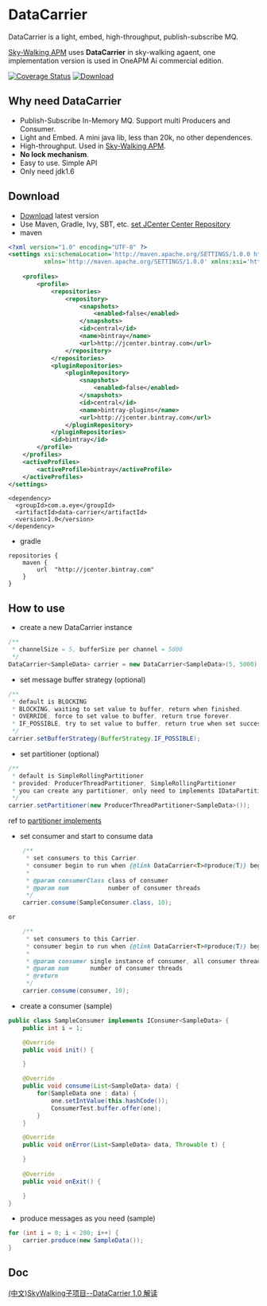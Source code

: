 # DataCarrier
DataCarrier is a light, embed, high-throughput, publish-subscribe MQ.

[Sky-Walking APM](https://github.com/wu-sheng/sky-walking) uses **DataCarrier** in sky-walking agaent, one implementation version is used in OneAPM Ai commercial edition.

[![Coverage Status](https://coveralls.io/repos/github/wu-sheng/DataCarrier/badge.svg?branch=master&q=2)](https://coveralls.io/github/wu-sheng/DataCarrier?branch=master&q=3)
[ ![Download](https://api.bintray.com/packages/wu-sheng/DataCarrier/com.a.eye.data-carrier/images/download.svg) ](https://bintray.com/wu-sheng/DataCarrier/com.a.eye.data-carrier/_latestVersion)

## Why need DataCarrier
- Publish-Subscribe In-Memory MQ. Support multi Producers and Consumer.
- Light and Embed. A mini java lib, less than 20k, no other dependences.
- High-throughput. Used in [Sky-Walking APM](https://github.com/wu-sheng/sky-walking).
- **No lock mechanism**.
- Easy to use. Simple API
- Only need jdk1.6

## Download
- [Download](https://bintray.com/wu-sheng/DataCarrier/com.a.eye.data-carrier/_latestVersion) latest version
- Use Maven, Gradle, Ivy, SBT, etc. [set JCenter Center Repository](https://bintray.com/bintray/jcenter?filterByPkgName=com.a.eye.data-carrier)
- maven
```xml
<?xml version="1.0" encoding="UTF-8" ?>
<settings xsi:schemaLocation='http://maven.apache.org/SETTINGS/1.0.0 http://maven.apache.org/xsd/settings-1.0.0.xsd'
          xmlns='http://maven.apache.org/SETTINGS/1.0.0' xmlns:xsi='http://www.w3.org/2001/XMLSchema-instance'>
    
    <profiles>
        <profile>
            <repositories>
                <repository>
                    <snapshots>
                        <enabled>false</enabled>
                    </snapshots>
                    <id>central</id>
                    <name>bintray</name>
                    <url>http://jcenter.bintray.com</url>
                </repository>
            </repositories>
            <pluginRepositories>
                <pluginRepository>
                    <snapshots>
                        <enabled>false</enabled>
                    </snapshots>
                    <id>central</id>
                    <name>bintray-plugins</name>
                    <url>http://jcenter.bintray.com</url>
                </pluginRepository>
            </pluginRepositories>
            <id>bintray</id>
        </profile>
    </profiles>
    <activeProfiles>
        <activeProfile>bintray</activeProfile>
    </activeProfiles>
</settings>
```
```
<dependency>
  <groupId>com.a.eye</groupId>
  <artifactId>data-carrier</artifactId>
  <version>1.0</version>
</dependency>
```
- gradle
```
repositories {
    maven {
        url  "http://jcenter.bintray.com" 
    }
}
```



## How to use
- create a new DataCarrier instance
```java
/**
 * channelSize = 5, bufferSize per channel = 5000
 */
DataCarrier<SampleData> carrier = new DataCarrier<SampleData>(5, 5000);
```

- set message buffer strategy (optional)
```java
/**
 * default is BLOCKING
 * BLOCKING, waiting to set value to buffer, return when finished.
 * OVERRIDE, force to set value to buffer, return true forever.
 * IF_POSSIBLE, try to set value to buffer, return true when set successfully.
 */
carrier.setBufferStrategy(BufferStrategy.IF_POSSIBLE);
```

- set partitioner (optional)
```java
/**
 * default is SimpleRollingPartitioner
 * provided: ProducerThreadPartitioner, SimpleRollingPartitioner
 * you can create any partitioner, only need to implements IDataPartitioner interface
 */
carrier.setPartitioner(new ProducerThreadPartitioner<SampleData>());
```
ref to [partitioner implements](src/main/java/com/a/eye/datacarrier/partition)

- set consumer and start to consume data
```java
    /**
     * set consumers to this Carrier.
     * consumer begin to run when {@link DataCarrier<T>#produce(T)} begin to work.
     *
     * @param consumerClass class of consumer
     * @param num           number of consumer threads
     */
    carrier.consume(SampleConsumer.class, 10);

or

    /**
     * set consumers to this Carrier.
     * consumer begin to run when {@link DataCarrier<T>#produce(T)} begin to work.
     *
     * @param consumer single instance of consumer, all consumer threads will all use this instance.
     * @param num      number of consumer threads
     * @return
     */
    carrier.consume(consumer, 10);
```

- create a consumer (sample)
```java
public class SampleConsumer implements IConsumer<SampleData> {
    public int i = 1;

    @Override
    public void init() {

    }

    @Override
    public void consume(List<SampleData> data) {
        for(SampleData one : data) {
            one.setIntValue(this.hashCode());
            ConsumerTest.buffer.offer(one);
        }
    }

    @Override
    public void onError(List<SampleData> data, Throwable t) {

    }
    
    @Override
    public void onExit() {

    }
}
```

- produce messages as you need (sample)
```java
for (int i = 0; i < 200; i++) {
    carrier.produce(new SampleData());
}
```

## Doc
[(中文)SkyWalking子项目--DataCarrier 1.0 解读  ](http://wu-sheng.iteye.com/blog/2334404)
